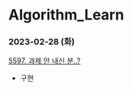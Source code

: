 # Algorithm_Learn
### 2023-02-28 (화)
[5597. 과제 안 내신 분..?](https://www.acmicpc.net/problem/5597)
- 구현
